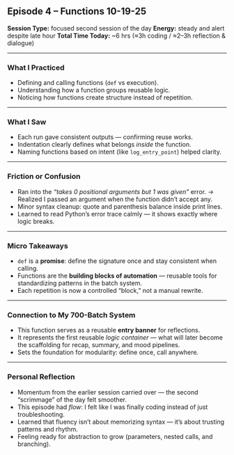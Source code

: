 
## Episode 4 – Functions 10-19-25

**Session Type:** focused second session of the day
**Energy:** steady and alert despite late hour
**Total Time Today:** ~6 hrs (≈3h coding / ≈2–3h reflection & dialogue)

---

### **What I Practiced**

* Defining and calling functions (`def` vs execution).
* Understanding how a function groups reusable logic.
* Noticing how functions create structure instead of repetition.

---

### **What I Saw**

* Each run gave consistent outputs — confirming reuse works.
* Indentation clearly defines what belongs *inside* the function.
* Naming functions based on intent (like `log_entry_point`) helped clarity.

---

### **Friction or Confusion**

* Ran into the *“takes 0 positional arguments but 1 was given”* error.
  → Realized I passed an argument when the function didn’t accept any.
* Minor syntax cleanup: quote and parenthesis balance inside print lines.
* Learned to read Python’s error trace calmly — it shows exactly where logic breaks.

---

### **Micro Takeaways**

* `def` is a **promise**: define the signature once and stay consistent when calling.
* Functions are the **building blocks of automation** — reusable tools for standardizing patterns in the batch system.
* Each repetition is now a controlled “block,” not a manual rewrite.

---

### **Connection to My 700-Batch System**

* This function serves as a reusable **entry banner** for reflections.
* It represents the first reusable *logic container* — what will later become the scaffolding for recap, summary, and mood pipelines.
* Sets the foundation for modularity: define once, call anywhere.

---

### **Personal Reflection**

* Momentum from the earlier session carried over — the second “scrimmage” of the day felt smoother.
* This episode had *flow*: I felt like I was finally coding instead of just troubleshooting.
* Learned that fluency isn’t about memorizing syntax — it’s about trusting patterns and rhythm.
* Feeling ready for abstraction to grow (parameters, nested calls, and branching).


